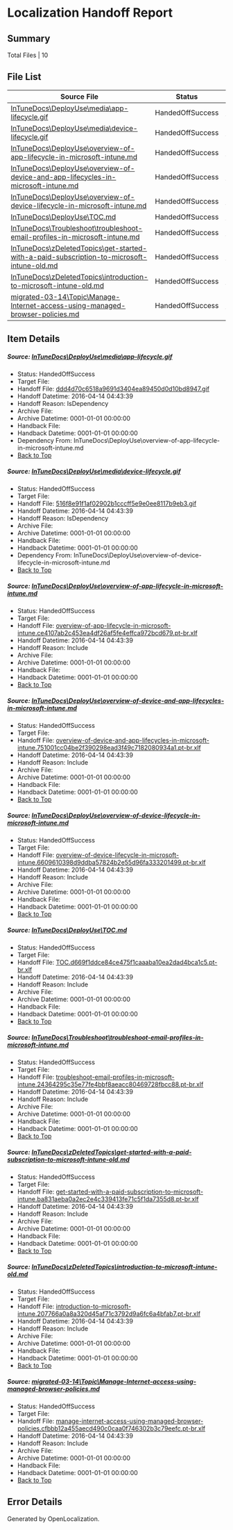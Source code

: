 # <a name='report-top'></a> Localization Handoff Report

## Summary
 Total Files | 10

## File List
 Source File | Status | Details 
 ----------- | ------ | ------- 
 [InTuneDocs\DeployUse\media\app-lifecycle.gif](https://github.com/Microsoft/IntuneDocs-pr/blob/333012ae200e1526ed57b37dac1b22efaf392b2c/InTuneDocs/DeployUse/media/app-lifecycle.gif) | HandedOffSuccess | [Details](#ddd4d70c6518a9691d3404ea89450d0d10bd8947102)
 [InTuneDocs\DeployUse\media\device-lifecycle.gif](https://github.com/Microsoft/IntuneDocs-pr/blob/333012ae200e1526ed57b37dac1b22efaf392b2c/InTuneDocs/DeployUse/media/device-lifecycle.gif) | HandedOffSuccess | [Details](#516f8e91f1af02902b1cccff5e9e0ee8117b9eb3165)
 [InTuneDocs\DeployUse\overview-of-app-lifecycle-in-microsoft-intune.md](https://github.com/Microsoft/IntuneDocs-pr/blob/333012ae200e1526ed57b37dac1b22efaf392b2c/InTuneDocs/DeployUse/overview-of-app-lifecycle-in-microsoft-intune.md) | HandedOffSuccess | [Details](#0ff7b28b2696476fe19c868528028494b9924428246)
 [InTuneDocs\DeployUse\overview-of-device-and-app-lifecycles-in-microsoft-intune.md](https://github.com/Microsoft/IntuneDocs-pr/blob/333012ae200e1526ed57b37dac1b22efaf392b2c/InTuneDocs/DeployUse/overview-of-device-and-app-lifecycles-in-microsoft-intune.md) | HandedOffSuccess | [Details](#ae619c3941c90802e5ddb7ba57b6a82dd29102e0247)
 [InTuneDocs\DeployUse\overview-of-device-lifecycle-in-microsoft-intune.md](https://github.com/Microsoft/IntuneDocs-pr/blob/333012ae200e1526ed57b37dac1b22efaf392b2c/InTuneDocs/DeployUse/overview-of-device-lifecycle-in-microsoft-intune.md) | HandedOffSuccess | [Details](#02c432e436bec4c7b45ad9f0c7beb9615edf8fac248)
 [InTuneDocs\DeployUse\TOC.md](https://github.com/Microsoft/IntuneDocs-pr/blob/333012ae200e1526ed57b37dac1b22efaf392b2c/InTuneDocs/DeployUse/TOC.md) | HandedOffSuccess | [Details](#fd68088ed35966af60b56be6edcccdc5678ac329287)
 [InTuneDocs\Troubleshoot\troubleshoot-email-profiles-in-microsoft-intune.md](https://github.com/Microsoft/IntuneDocs-pr/blob/fa77a78c576696ee18e64681fffc4c0bf5e26b29/InTuneDocs/Troubleshoot/troubleshoot-email-profiles-in-microsoft-intune.md) | HandedOffSuccess | [Details](#2065cca69c9f81e361744a243daaa3cc26a702751170)
 [InTuneDocs\zDeletedTopics\get-started-with-a-paid-subscription-to-microsoft-intune-old.md](https://github.com/Microsoft/IntuneDocs-pr/blob/333012ae200e1526ed57b37dac1b22efaf392b2c/InTuneDocs/zDeletedTopics/get-started-with-a-paid-subscription-to-microsoft-intune-old.md) | HandedOffSuccess | [Details](#1f70c7f8f2a8405f752706db5e7969fbce0ca03e1409)
 [InTuneDocs\zDeletedTopics\introduction-to-microsoft-intune-old.md](https://github.com/Microsoft/IntuneDocs-pr/blob/333012ae200e1526ed57b37dac1b22efaf392b2c/InTuneDocs/zDeletedTopics/introduction-to-microsoft-intune-old.md) | HandedOffSuccess | [Details](#3b9c00857551480257905fe0215aeb25b30506f21430)
 [migrated-03-14\Topic\Manage-Internet-access-using-managed-browser-policies.md](https://github.com/Microsoft/IntuneDocs-pr/blob/333012ae200e1526ed57b37dac1b22efaf392b2c/migrated-03-14/Topic/Manage-Internet-access-using-managed-browser-policies.md) | HandedOffSuccess | [Details](#23cba0278d75843f988320a398c0443f4bb2c9722143)

## Item Details
##### <a name='ddd4d70c6518a9691d3404ea89450d0d10bd8947102'></a> Source: [InTuneDocs\DeployUse\media\app-lifecycle.gif](https://github.com/Microsoft/IntuneDocs-pr/blob/333012ae200e1526ed57b37dac1b22efaf392b2c/InTuneDocs/DeployUse/media/app-lifecycle.gif)
* Status: HandedOffSuccess
* Target File: 
* Handoff File: [ddd4d70c6518a9691d3404ea89450d0d10bd8947.gif](https://github.com/Microsoft/EM.handoff/blob/b7fe0496d62f6fc7c76ee6a741bb6ba1e085cfef/ol-handoff/Microsoft/IntuneDocs-pr.pt-br/master/ddd4d70c6518a9691d3404ea89450d0d10bd8947.gif)
* Handoff Datetime: 2016-04-14 04:43:39
* Handoff Reason: IsDependency
* Archive File: 
* Archive Datetime: 0001-01-01 00:00:00
* Handback File: 
* Handback Datetime: 0001-01-01 00:00:00
* Dependency From: InTuneDocs\DeployUse\overview-of-app-lifecycle-in-microsoft-intune.md
* [Back to Top](#report-top)

##### <a name='516f8e91f1af02902b1cccff5e9e0ee8117b9eb3165'></a> Source: [InTuneDocs\DeployUse\media\device-lifecycle.gif](https://github.com/Microsoft/IntuneDocs-pr/blob/333012ae200e1526ed57b37dac1b22efaf392b2c/InTuneDocs/DeployUse/media/device-lifecycle.gif)
* Status: HandedOffSuccess
* Target File: 
* Handoff File: [516f8e91f1af02902b1cccff5e9e0ee8117b9eb3.gif](https://github.com/Microsoft/EM.handoff/blob/b7fe0496d62f6fc7c76ee6a741bb6ba1e085cfef/ol-handoff/Microsoft/IntuneDocs-pr.pt-br/master/516f8e91f1af02902b1cccff5e9e0ee8117b9eb3.gif)
* Handoff Datetime: 2016-04-14 04:43:39
* Handoff Reason: IsDependency
* Archive File: 
* Archive Datetime: 0001-01-01 00:00:00
* Handback File: 
* Handback Datetime: 0001-01-01 00:00:00
* Dependency From: InTuneDocs\DeployUse\overview-of-device-lifecycle-in-microsoft-intune.md
* [Back to Top](#report-top)

##### <a name='0ff7b28b2696476fe19c868528028494b9924428246'></a> Source: [InTuneDocs\DeployUse\overview-of-app-lifecycle-in-microsoft-intune.md](https://github.com/Microsoft/IntuneDocs-pr/blob/333012ae200e1526ed57b37dac1b22efaf392b2c/InTuneDocs/DeployUse/overview-of-app-lifecycle-in-microsoft-intune.md)
* Status: HandedOffSuccess
* Target File: 
* Handoff File: [overview-of-app-lifecycle-in-microsoft-intune.ce4107ab2c453ea4df26af5fe4effca972bcd679.pt-br.xlf](https://github.com/Microsoft/EM.handoff/blob/b7fe0496d62f6fc7c76ee6a741bb6ba1e085cfef/ol-handoff/Microsoft/IntuneDocs-pr.pt-br/master/overview-of-app-lifecycle-in-microsoft-intune.ce4107ab2c453ea4df26af5fe4effca972bcd679.pt-br.xlf)
* Handoff Datetime: 2016-04-14 04:43:39
* Handoff Reason: Include
* Archive File: 
* Archive Datetime: 0001-01-01 00:00:00
* Handback File: 
* Handback Datetime: 0001-01-01 00:00:00
* [Back to Top](#report-top)

##### <a name='ae619c3941c90802e5ddb7ba57b6a82dd29102e0247'></a> Source: [InTuneDocs\DeployUse\overview-of-device-and-app-lifecycles-in-microsoft-intune.md](https://github.com/Microsoft/IntuneDocs-pr/blob/333012ae200e1526ed57b37dac1b22efaf392b2c/InTuneDocs/DeployUse/overview-of-device-and-app-lifecycles-in-microsoft-intune.md)
* Status: HandedOffSuccess
* Target File: 
* Handoff File: [overview-of-device-and-app-lifecycles-in-microsoft-intune.751001cc04be2f390298ead3f49c7182080934a1.pt-br.xlf](https://github.com/Microsoft/EM.handoff/blob/b7fe0496d62f6fc7c76ee6a741bb6ba1e085cfef/ol-handoff/Microsoft/IntuneDocs-pr.pt-br/master/overview-of-device-and-app-lifecycles-in-microsoft-intune.751001cc04be2f390298ead3f49c7182080934a1.pt-br.xlf)
* Handoff Datetime: 2016-04-14 04:43:39
* Handoff Reason: Include
* Archive File: 
* Archive Datetime: 0001-01-01 00:00:00
* Handback File: 
* Handback Datetime: 0001-01-01 00:00:00
* [Back to Top](#report-top)

##### <a name='02c432e436bec4c7b45ad9f0c7beb9615edf8fac248'></a> Source: [InTuneDocs\DeployUse\overview-of-device-lifecycle-in-microsoft-intune.md](https://github.com/Microsoft/IntuneDocs-pr/blob/333012ae200e1526ed57b37dac1b22efaf392b2c/InTuneDocs/DeployUse/overview-of-device-lifecycle-in-microsoft-intune.md)
* Status: HandedOffSuccess
* Target File: 
* Handoff File: [overview-of-device-lifecycle-in-microsoft-intune.6609610398d9ddba57824b2e55d96fa333201499.pt-br.xlf](https://github.com/Microsoft/EM.handoff/blob/b7fe0496d62f6fc7c76ee6a741bb6ba1e085cfef/ol-handoff/Microsoft/IntuneDocs-pr.pt-br/master/overview-of-device-lifecycle-in-microsoft-intune.6609610398d9ddba57824b2e55d96fa333201499.pt-br.xlf)
* Handoff Datetime: 2016-04-14 04:43:39
* Handoff Reason: Include
* Archive File: 
* Archive Datetime: 0001-01-01 00:00:00
* Handback File: 
* Handback Datetime: 0001-01-01 00:00:00
* [Back to Top](#report-top)

##### <a name='fd68088ed35966af60b56be6edcccdc5678ac329287'></a> Source: [InTuneDocs\DeployUse\TOC.md](https://github.com/Microsoft/IntuneDocs-pr/blob/333012ae200e1526ed57b37dac1b22efaf392b2c/InTuneDocs/DeployUse/TOC.md)
* Status: HandedOffSuccess
* Target File: 
* Handoff File: [TOC.d669f1ddce84ce475f1caaaba10ea2dad4bca1c5.pt-br.xlf](https://github.com/Microsoft/EM.handoff/blob/b7fe0496d62f6fc7c76ee6a741bb6ba1e085cfef/ol-handoff/Microsoft/IntuneDocs-pr.pt-br/master/TOC.d669f1ddce84ce475f1caaaba10ea2dad4bca1c5.pt-br.xlf)
* Handoff Datetime: 2016-04-14 04:43:39
* Handoff Reason: Include
* Archive File: 
* Archive Datetime: 0001-01-01 00:00:00
* Handback File: 
* Handback Datetime: 0001-01-01 00:00:00
* [Back to Top](#report-top)

##### <a name='2065cca69c9f81e361744a243daaa3cc26a702751170'></a> Source: [InTuneDocs\Troubleshoot\troubleshoot-email-profiles-in-microsoft-intune.md](https://github.com/Microsoft/IntuneDocs-pr/blob/fa77a78c576696ee18e64681fffc4c0bf5e26b29/InTuneDocs/Troubleshoot/troubleshoot-email-profiles-in-microsoft-intune.md)
* Status: HandedOffSuccess
* Target File: 
* Handoff File: [troubleshoot-email-profiles-in-microsoft-intune.24364295c35e77fe4bbf8aeacc80469728fbcc88.pt-br.xlf](https://github.com/Microsoft/EM.handoff/blob/b7fe0496d62f6fc7c76ee6a741bb6ba1e085cfef/ol-handoff/Microsoft/IntuneDocs-pr.pt-br/master/troubleshoot-email-profiles-in-microsoft-intune.24364295c35e77fe4bbf8aeacc80469728fbcc88.pt-br.xlf)
* Handoff Datetime: 2016-04-14 04:43:39
* Handoff Reason: Include
* Archive File: 
* Archive Datetime: 0001-01-01 00:00:00
* Handback File: 
* Handback Datetime: 0001-01-01 00:00:00
* [Back to Top](#report-top)

##### <a name='1f70c7f8f2a8405f752706db5e7969fbce0ca03e1409'></a> Source: [InTuneDocs\zDeletedTopics\get-started-with-a-paid-subscription-to-microsoft-intune-old.md](https://github.com/Microsoft/IntuneDocs-pr/blob/333012ae200e1526ed57b37dac1b22efaf392b2c/InTuneDocs/zDeletedTopics/get-started-with-a-paid-subscription-to-microsoft-intune-old.md)
* Status: HandedOffSuccess
* Target File: 
* Handoff File: [get-started-with-a-paid-subscription-to-microsoft-intune.ba831aeba0a2ec2e4c339413fe71c5f1da7355d8.pt-br.xlf](https://github.com/Microsoft/EM.handoff/blob/b7fe0496d62f6fc7c76ee6a741bb6ba1e085cfef/ol-handoff/Microsoft/IntuneDocs-pr.pt-br/master/get-started-with-a-paid-subscription-to-microsoft-intune.ba831aeba0a2ec2e4c339413fe71c5f1da7355d8.pt-br.xlf)
* Handoff Datetime: 2016-04-14 04:43:39
* Handoff Reason: Include
* Archive File: 
* Archive Datetime: 0001-01-01 00:00:00
* Handback File: 
* Handback Datetime: 0001-01-01 00:00:00
* [Back to Top](#report-top)

##### <a name='3b9c00857551480257905fe0215aeb25b30506f21430'></a> Source: [InTuneDocs\zDeletedTopics\introduction-to-microsoft-intune-old.md](https://github.com/Microsoft/IntuneDocs-pr/blob/333012ae200e1526ed57b37dac1b22efaf392b2c/InTuneDocs/zDeletedTopics/introduction-to-microsoft-intune-old.md)
* Status: HandedOffSuccess
* Target File: 
* Handoff File: [introduction-to-microsoft-intune.207766a0a8a320d45af71c3792d9a6fc6a4bfab7.pt-br.xlf](https://github.com/Microsoft/EM.handoff/blob/b7fe0496d62f6fc7c76ee6a741bb6ba1e085cfef/ol-handoff/Microsoft/IntuneDocs-pr.pt-br/master/introduction-to-microsoft-intune.207766a0a8a320d45af71c3792d9a6fc6a4bfab7.pt-br.xlf)
* Handoff Datetime: 2016-04-14 04:43:39
* Handoff Reason: Include
* Archive File: 
* Archive Datetime: 0001-01-01 00:00:00
* Handback File: 
* Handback Datetime: 0001-01-01 00:00:00
* [Back to Top](#report-top)

##### <a name='23cba0278d75843f988320a398c0443f4bb2c9722143'></a> Source: [migrated-03-14\Topic\Manage-Internet-access-using-managed-browser-policies.md](https://github.com/Microsoft/IntuneDocs-pr/blob/333012ae200e1526ed57b37dac1b22efaf392b2c/migrated-03-14/Topic/Manage-Internet-access-using-managed-browser-policies.md)
* Status: HandedOffSuccess
* Target File: 
* Handoff File: [manage-internet-access-using-managed-browser-policies.cfbbb12a455aecd490c0caa0f746302b3c79eefc.pt-br.xlf](https://github.com/Microsoft/EM.handoff/blob/b7fe0496d62f6fc7c76ee6a741bb6ba1e085cfef/ol-handoff/Microsoft/IntuneDocs-pr.pt-br/master/manage-internet-access-using-managed-browser-policies.cfbbb12a455aecd490c0caa0f746302b3c79eefc.pt-br.xlf)
* Handoff Datetime: 2016-04-14 04:43:39
* Handoff Reason: Include
* Archive File: 
* Archive Datetime: 0001-01-01 00:00:00
* Handback File: 
* Handback Datetime: 0001-01-01 00:00:00
* [Back to Top](#report-top)


## Error Details

Generated by OpenLocalization.
